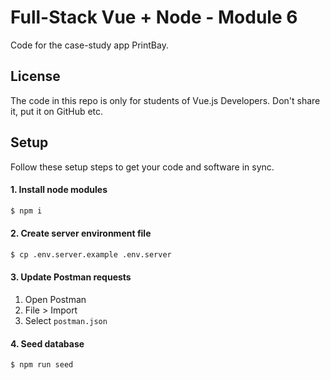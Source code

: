 # Full-Stack Vue + Node - Module 6

Code for the case-study app PrintBay.

## License

The code in this repo is only for students of Vue.js Developers. Don't share it, put it on GitHub etc.

## Setup

Follow these setup steps to get your code and software in sync.

#### 1. Install node modules

```bash
$ npm i
```

#### 2. Create server environment file

```bash
$ cp .env.server.example .env.server
```

#### 3. Update Postman requests

1. Open Postman
2. File > Import
3. Select `postman.json`


#### 4. Seed database

```bash
$ npm run seed
```
